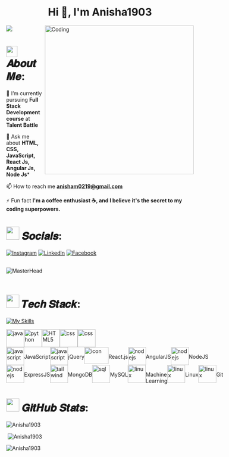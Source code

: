 
<h1 align="center">Hi 👋, I'm Anisha1903</h1>
<img align="right" alt="Coding" width="400" src="https://cdn.dribbble.com/users/17707/screenshots/2413754/rrr.gif">

[![](https://visitcount.itsvg.in/api?id=Anisha1903&label=Profile%20Views&color=1&pretty=false)](https://visitcount.itsvg.in)

# <img src="https://media.giphy.com/media/hvRJCLFzcasrR4ia7z/giphy.gif" width="30px"> 𝑨𝒃𝒐𝒖𝒕 𝑴𝒆:

🌱 I’m currently pursuing **Full Stack Development course** at **Talent Battle**

💬 Ask me about **HTML, CSS, JavaScript, React Js, Angular Js, Node Js***

📫 How to reach me **anisham0219@gmail.com**

⚡ Fun fact **I'm a coffee enthusiast ☕, and I believe it's the secret to my coding superpowers.**


# <img src="https://media.giphy.com/media/uwmNTx7NaDbJnXlKbx/giphy.gif" width="35px"> 𝑺𝒐𝒄𝒊𝒂𝒍𝒔:
[![Instagram](https://img.shields.io/badge/Instagram-%23E4405F.svg?logo=Instagram&logoColor=white)](https://instagram.com/__anisha__19?igshid=MzNlNGNkZWQ4Mg==)
[![LinkedIn](https://img.shields.io/badge/LinkedIn-%230077B5.svg?logo=linkedin&logoColor=white)](https://www.linkedin.com/in/anisha-m-10b620236)
[![Facebook](https://img.shields.io/badge/Facebook-%231877F2.svg?logo=Facebook&logoColor=white)](https://www.facebook.com/anisha.m.16547?mibextid=ZbWKwL)
<br /> <br />

![MasterHead](https://www.themoontechnologies.com/images/banner-bg.gif)
<br /> <br />

# <img src="https://media.giphy.com/media/mAZf4H4Pi0wwlj3ZAw/giphy.gif" width="35px"> 𝑻𝒆𝒄𝒉 𝑺𝒕𝒂𝒄𝒌:
[![My Skills](https://skillicons.dev/icons?i=js,html,css,wasm)](https://skillicons.dev)
<div style="display: flex; align-items: flex-start; align: center">
    <img src="https://techstack-generator.vercel.app/java-icon.svg" width="48" height="48" alt="java">   
    <img src="https://techstack-generator.vercel.app/python-icon.svg" width="48" height="48" alt="python">
    <img src="https://skillicons.dev/icons?i=html" width="48" height="48" alt="HTML5" />
    <img src="https://skillicons.dev/icons?i=css" width="48" height="48" alt="css" />
    <img src="https://skillicons.dev/icons?i=bootstrap" width="48" height="48" alt="css" />
</div>
<div style="display: flex; align-items: flex-start; align: center">
    <img src="https://skillicons.dev/icons?i=javascript" width="48" height="48" alt="javascript" />
    <br>JavaScript
    <img src="https://skillicons.dev/icons?i=jQuery" width="48" height="48" alt="javascript" />
    <br>jQuery
    <img src="https://techstack-generator.vercel.app/react-icon.svg" alt="icon" width="65" height="45" />
    <br>React.js
    <img src="https://skillicons.dev/icons?i=angularjs" width="48" height="48" alt="nodejs" />
    <br>AngularJS
    <img src="https://skillicons.dev/icons?i=nodejs" width="48" height="48" alt="nodejs" />
    <br>NodeJS
</div>
<div style="display: flex; align-items: flex-start; align: center">          
    <img src="https://skillicons.dev/icons?i=expressjs" width="48" height="48" alt="nodejs" />
    <br>ExpressJS
    <img src="https://skillicons.dev/icons?i=mongodb" width="48" height="48" alt="tailwind" />
    <br>MongoDB
    <img src="https://techstack-generator.vercel.app/mysql-icon.svg" width="48" height="48" alt="sql" />
    <br>MySQL
    <img src="https://skillicons.dev/icons?i=machine" width="48" height="48" alt="linux" />
    <br>Machine Learning
    <img src="https://skillicons.dev/icons?i=linux" width="48" height="48" alt="linux" />
    <br>Linux
    <img src="https://skillicons.dev/icons?i=git" width="48" height="48" alt="linux" />
    <br>Git
</div>

# <img src="https://media.giphy.com/media/PmdWKodlTy9dKJccrJ/giphy.gif" width="35px"> 𝑮𝒊𝒕𝑯𝒖𝒃 𝑺𝒕𝒂𝒕𝒔:


<p><img align="center" src="https://github-readme-stats.vercel.app/api/top-langs?username=Anisha1903&show_icons=true&locale=en&layout=compact" alt="Anisha1903" /></p>

<p>&nbsp;<img align="center" src="https://github-readme-stats.vercel.app/api?username=Anisha1903&show_icons=true&locale=en" alt="Anisha1903" /></p>

<p><img align="center" src="https://github-readme-streak-stats.herokuapp.com/?user=Anisha1903&" alt="Anisha1903" /></p>
